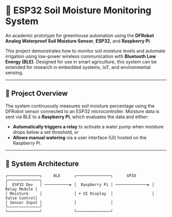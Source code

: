 # 🌱 ESP32 Soil Moisture Monitoring System

An academic prototype for greenhouse automation using the **DFRobot Analog Waterproof Soil Moisture Sensor**, **ESP32**, and **Raspberry Pi**.

This project demonstrates how to monitor soil moisture levels and automate irrigation using low-power wireless communication with **Bluetooth Low Energy (BLE)**. Designed for use in smart agriculture, this system can be extended for research in embedded systems, IoT, and environmental sensing.

---

## 📖 Project Overview

The system continuously measures soil moisture percentage using the DFRobot sensor connected to an ESP32 microcontroller. Moisture data is sent via BLE to a **Raspberry Pi**, which evaluates the data and either:

- **Automatically triggers a relay** to activate a water pump when moisture drops below a set threshold, or
- **Allows manual watering** via a user interface (UI) hosted on the Raspberry Pi.

---

## 🧩 System Architecture

```plaintext
┌──────────────┐     BLE      ┌───────────────┐      GPIO       ┌──────────────┐
│  ESP32 Dev   │ ───────────► │  Raspberry Pi │ ──────────────► │ Relay Module │
│ Moisture     │              │ + UI Display  │                 │ Valve Control│
│ Sensor Input │              │               │                 └──────────────┘
└──────────────┘              └───────────────┘
